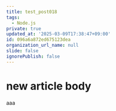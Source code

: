 ```yaml
---
title: test_post018
tags:
  - Node.js
private: true
updated_at: '2025-03-09T17:38:47+09:00'
id: 096a6a872ed675123dea
organization_url_name: null
slide: false
ignorePublish: false
---
```

# new article body
aaa

